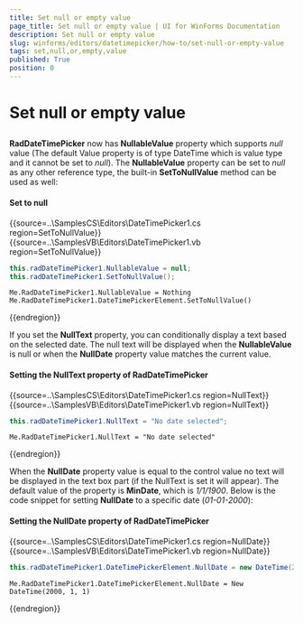 ```yaml
---
title: Set null or empty value
page_title: Set null or empty value | UI for WinForms Documentation
description: Set null or empty value
slug: winforms/editors/datetimepicker/how-to/set-null-or-empty-value
tags: set,null,or,empty,value
published: True
position: 0
---
```


# Set null or empty value
 
## 

__RadDateTimePicker__ now has __NullableValue__ property which supports *null* value (The default Value property is of type DateTime which is value type and it cannot be set to *null*). The __NullableValue__ property can be set to *null* as any other reference type, the built-in __SetToNullValue__ method can be used as well:

#### Set to null 

{{source=..\SamplesCS\Editors\DateTimePicker1.cs region=SetToNullValue}} 
{{source=..\SamplesVB\Editors\DateTimePicker1.vb region=SetToNullValue}} 

````C#
this.radDateTimePicker1.NullableValue = null;
this.radDateTimePicker1.SetToNullValue();

````
````VB.NET
Me.RadDateTimePicker1.NullableValue = Nothing
Me.RadDateTimePicker1.DateTimePickerElement.SetToNullValue()

````

{{endregion}} 
 
If you set the __NullText__ property, you can conditionally display a text based on the selected date. The null text will be displayed when the __NullableValue__ is null or when the __NullDate__ property value matches the current value.

#### Setting the NullText property of RadDateTimePicker 

{{source=..\SamplesCS\Editors\DateTimePicker1.cs region=NullText}} 
{{source=..\SamplesVB\Editors\DateTimePicker1.vb region=NullText}} 

````C#
this.radDateTimePicker1.NullText = "No date selected";

````
````VB.NET
Me.RadDateTimePicker1.NullText = "No date selected"

````

{{endregion}} 
 
When the __NullDate__ property value is equal to the control value no text will be displayed in the text box part (if the NullText is set it will appear). The default value of the property is __MinDate__, which is *1/1/1900*. Below is the code snippet for setting __NullDate__ to a specific date (*01-01-2000*):

#### Setting the NullDate property of RadDateTimePicker 

{{source=..\SamplesCS\Editors\DateTimePicker1.cs region=NullDate}} 
{{source=..\SamplesVB\Editors\DateTimePicker1.vb region=NullDate}} 

````C#
this.radDateTimePicker1.DateTimePickerElement.NullDate = new DateTime(2000, 01, 01);

````
````VB.NET
Me.RadDateTimePicker1.DateTimePickerElement.NullDate = New DateTime(2000, 1, 1)

````

{{endregion}} 



